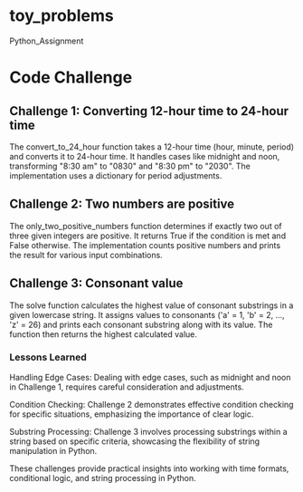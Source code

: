 # toy_problems

Python_Assignment

# Code Challenge
## Challenge 1: Converting 12-hour time to 24-hour time
The convert_to_24_hour function takes a 12-hour time (hour, minute, period) and converts it to 24-hour time. It handles cases like midnight and noon, transforming "8:30 am" to "0830" and "8:30 pm" to "2030". The implementation uses a dictionary for period adjustments.

## Challenge 2: Two numbers are positive
The only_two_positive_numbers function determines if exactly two out of three given integers are positive. It returns True if the condition is met and False otherwise. The implementation counts positive numbers and prints the result for various input combinations.

## Challenge 3: Consonant value
The solve function calculates the highest value of consonant substrings in a given lowercase string. It assigns values to consonants ('a' = 1, 'b' = 2, ..., 'z' = 26) and prints each consonant substring along with its value. The function then returns the highest calculated value.

### Lessons Learned
Handling Edge Cases: Dealing with edge cases, such as midnight and noon in Challenge 1, requires careful consideration and adjustments.

Condition Checking: Challenge 2 demonstrates effective condition checking for specific situations, emphasizing the importance of clear logic.

Substring Processing: Challenge 3 involves processing substrings within a string based on specific criteria, showcasing the flexibility of string manipulation in Python.

These challenges provide practical insights into working with time formats, conditional logic, and string processing in Python.






